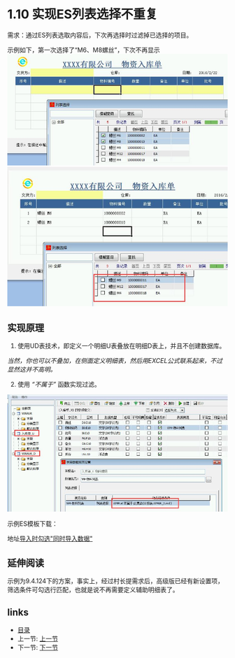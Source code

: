 # 1.10 实现ES列表选择不重复
需求：通过ES列表选取内容后，下次再选择时过滤掉已选择的项目。

示例如下，第一次选择了“M6、M8螺丝”，下次不再显示
![](images/1.10.1.jpg)  
![](images/1.10.2.jpg)
 
## 实现原理   
1. 使用UD表技术，即定义一个明细U表叠放在明细D表上，并且不创建数据库。

*当然，你也可以不叠加，在侧面定义明细表，然后用EXCEL公式联系起来，不过显然这并不高明。*

2. 使用 *“不属于”* 函数实现过滤。 
 
![](images/1.10.3.jpg) 

示例ES模板下载：

地址[导入时勾选"同时导入数据"](files/1.10.rar)

## 延伸阅读
示例为9.4.124下的方案，事实上，经过村长提需求后，高级版已经有新设置项，筛选条件可勾选行匹配，也就是说不再需要定义辅助明细表了。

## links
  * [目录](<preface.md>)
  * 上一节: [上一节](<01.9.md>)
  * 下一节: [下一节](<02.0.md>)
